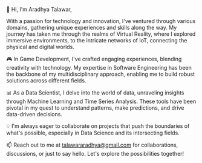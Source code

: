 👋 Hi, I'm Aradhya Talawar,

With a passion for technology and innovation, I've ventured through various domains, gathering unique experiences and skills along the way. My journey has taken me through the realms of Virtual Reality, where I explored immersive environments, to the intricate networks of IoT, connecting the physical and digital worlds.

🎮 In Game Development, I've crafted engaging experiences, blending creativity with technology. My expertise in Software Engineering has been the backbone of my multidisciplinary approach, enabling me to build robust solutions across different fields.

📊 As a Data Scientist, I delve into the world of data, unraveling insights through Machine Learning and Time Series Analysis. These tools have been pivotal in my quest to understand patterns, make predictions, and drive data-driven decisions.

💡 I'm always eager to collaborate on projects that push the boundaries of what's possible, especially in Data Science and its intersecting fields.

📫 Reach out to me at talawararadhya@gmail.com for collaborations, discussions, or just to say hello. Let's explore the possibilities together!

<!---
Arus-hub/Arus-hub is a ✨ special ✨ repository because its `README.md` (this file) appears on your GitHub profile.
You can click the Preview link to take a look at your changes.
--->
